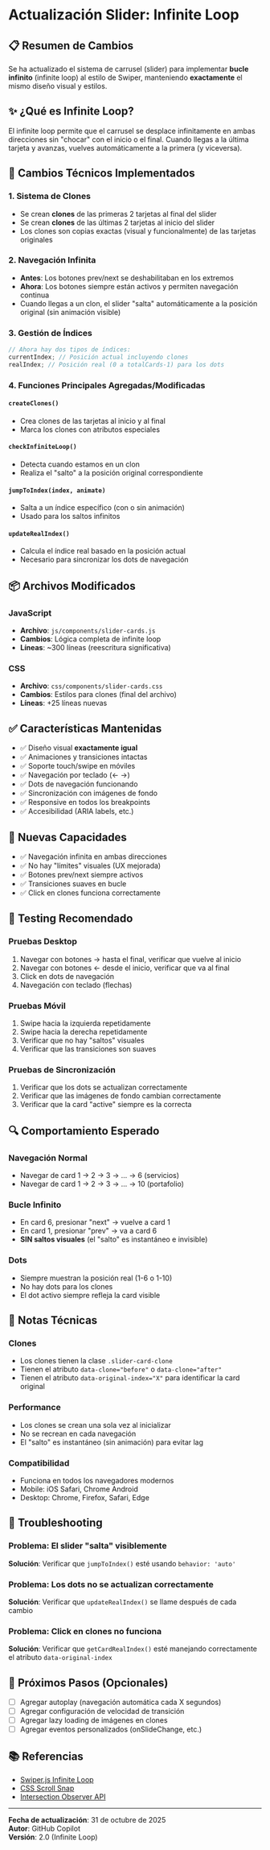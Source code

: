 # Actualización Slider: Infinite Loop

## 📋 Resumen de Cambios

Se ha actualizado el sistema de carrusel (slider) para implementar **bucle infinito** (infinite loop) al estilo de Swiper, manteniendo **exactamente** el mismo diseño visual y estilos.

## ✨ ¿Qué es Infinite Loop?

El infinite loop permite que el carrusel se desplace infinitamente en ambas direcciones sin "chocar" con el inicio o el final. Cuando llegas a la última tarjeta y avanzas, vuelves automáticamente a la primera (y viceversa).

## 🔧 Cambios Técnicos Implementados

### 1. Sistema de Clones

- Se crean **clones** de las primeras 2 tarjetas al final del slider
- Se crean **clones** de las últimas 2 tarjetas al inicio del slider
- Los clones son copias exactas (visual y funcionalmente) de las tarjetas originales

### 2. Navegación Infinita

- **Antes**: Los botones prev/next se deshabilitaban en los extremos
- **Ahora**: Los botones siempre están activos y permiten navegación continua
- Cuando llegas a un clon, el slider "salta" automáticamente a la posición original (sin animación visible)

### 3. Gestión de Índices

```javascript
// Ahora hay dos tipos de índices:
currentIndex; // Posición actual incluyendo clones
realIndex; // Posición real (0 a totalCards-1) para los dots
```

### 4. Funciones Principales Agregadas/Modificadas

#### `createClones()`

- Crea clones de las tarjetas al inicio y al final
- Marca los clones con atributos especiales

#### `checkInfiniteLoop()`

- Detecta cuando estamos en un clon
- Realiza el "salto" a la posición original correspondiente

#### `jumpToIndex(index, animate)`

- Salta a un índice específico (con o sin animación)
- Usado para los saltos infinitos

#### `updateRealIndex()`

- Calcula el índice real basado en la posición actual
- Necesario para sincronizar los dots de navegación

## 📦 Archivos Modificados

### JavaScript

- **Archivo**: `js/components/slider-cards.js`
- **Cambios**: Lógica completa de infinite loop
- **Líneas**: ~300 líneas (reescritura significativa)

### CSS

- **Archivo**: `css/components/slider-cards.css`
- **Cambios**: Estilos para clones (final del archivo)
- **Líneas**: +25 líneas nuevas

## ✅ Características Mantenidas

- ✅ Diseño visual **exactamente igual**
- ✅ Animaciones y transiciones intactas
- ✅ Soporte touch/swipe en móviles
- ✅ Navegación por teclado (← →)
- ✅ Dots de navegación funcionando
- ✅ Sincronización con imágenes de fondo
- ✅ Responsive en todos los breakpoints
- ✅ Accesibilidad (ARIA labels, etc.)

## 🚀 Nuevas Capacidades

- ✅ Navegación infinita en ambas direcciones
- ✅ No hay "límites" visuales (UX mejorada)
- ✅ Botones prev/next siempre activos
- ✅ Transiciones suaves en bucle
- ✅ Click en clones funciona correctamente

## 🧪 Testing Recomendado

### Pruebas Desktop

1. Navegar con botones → hasta el final, verificar que vuelve al inicio
2. Navegar con botones ← desde el inicio, verificar que va al final
3. Click en dots de navegación
4. Navegación con teclado (flechas)

### Pruebas Móvil

1. Swipe hacia la izquierda repetidamente
2. Swipe hacia la derecha repetidamente
3. Verificar que no hay "saltos" visuales
4. Verificar que las transiciones son suaves

### Pruebas de Sincronización

1. Verificar que los dots se actualizan correctamente
2. Verificar que las imágenes de fondo cambian correctamente
3. Verificar que la card "active" siempre es la correcta

## 🔍 Comportamiento Esperado

### Navegación Normal

- Navegar de card 1 → 2 → 3 → ... → 6 (servicios)
- Navegar de card 1 → 2 → 3 → ... → 10 (portafolio)

### Bucle Infinito

- En card 6, presionar "next" → vuelve a card 1
- En card 1, presionar "prev" → va a card 6
- **SIN saltos visuales** (el "salto" es instantáneo e invisible)

### Dots

- Siempre muestran la posición real (1-6 o 1-10)
- No hay dots para los clones
- El dot activo siempre refleja la card visible

## 📝 Notas Técnicas

### Clones

- Los clones tienen la clase `.slider-card-clone`
- Tienen el atributo `data-clone="before"` o `data-clone="after"`
- Tienen el atributo `data-original-index="X"` para identificar la card original

### Performance

- Los clones se crean una sola vez al inicializar
- No se recrean en cada navegación
- El "salto" es instantáneo (sin animación) para evitar lag

### Compatibilidad

- Funciona en todos los navegadores modernos
- Mobile: iOS Safari, Chrome Android
- Desktop: Chrome, Firefox, Safari, Edge

## 🐛 Troubleshooting

### Problema: El slider "salta" visiblemente

**Solución**: Verificar que `jumpToIndex()` esté usando `behavior: 'auto'`

### Problema: Los dots no se actualizan correctamente

**Solución**: Verificar que `updateRealIndex()` se llame después de cada cambio

### Problema: Click en clones no funciona

**Solución**: Verificar que `getCardRealIndex()` esté manejando correctamente el atributo `data-original-index`

## 🎯 Próximos Pasos (Opcionales)

- [ ] Agregar autoplay (navegación automática cada X segundos)
- [ ] Agregar configuración de velocidad de transición
- [ ] Agregar lazy loading de imágenes en clones
- [ ] Agregar eventos personalizados (onSlideChange, etc.)

## 📚 Referencias

- [Swiper.js Infinite Loop](https://swiperjs.com/demos#loop)
- [CSS Scroll Snap](https://developer.mozilla.org/en-US/docs/Web/CSS/CSS_Scroll_Snap)
- [Intersection Observer API](https://developer.mozilla.org/en-US/docs/Web/API/Intersection_Observer_API)

---

**Fecha de actualización**: 31 de octubre de 2025  
**Autor**: GitHub Copilot  
**Versión**: 2.0 (Infinite Loop)
